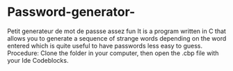 # Password-generator-
Petit generateur de mot de passse assez fun
 It is a program written in C that allows you to generate a sequence of strange words depending on the word entered which is quite useful to have passwords less easy to guess.
 Procedure: Clone the folder in your computer, then open the .cbp file with your Ide Codeblocks.
